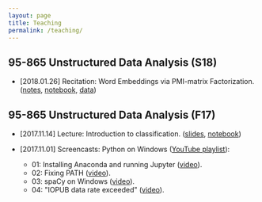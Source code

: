```yaml
---
layout: page
title: Teaching 
permalink: /teaching/
---
```


## 95-865 Unstructured Data Analysis (S18)

   * [2018.01.26] Recitation: Word Embeddings via PMI-matrix Factorization.
     ([notes](95865-recitation-word2vec_as_PMI.pdf),
      [notebook](https://gist.github.com/emaadmanzoor/1d06e0751a3f7d39bc6814941b37531d),
      [data](https://www.kaggle.com/hacker-news/hacker-news-posts/downloads/HN_posts_year_to_Sep_26_2016.csv))

## 95-865 Unstructured Data Analysis (F17)

   * [2017.11.14] Lecture: Introduction to classification.
     ([slides](https://speakerdeck.com/emaadmanzoor/introduction-to-classification),
      [notebook](https://gist.github.com/emaadmanzoor/0ba78a2920ea0858b54942eff8b08820))

   * [2017.11.01] Screencasts: Python on Windows ([YouTube playlist](https://www.youtube.com/watch?v=xKg2anRkg-M&list=PLcHK-U_3XaQvdjiU1d9r3dn_1xLyablE4)):
      * 01: Installing Anaconda and running Jupyter ([video](https://www.youtube.com/watch?v=xKg2anRkg-M&list=PLcHK-U_3XaQvdjiU1d9r3dn_1xLyablE4&index=1)).
      * 02: Fixing PATH ([video](https://www.youtube.com/watch?v=r1V_OcSIsEY&list=PLcHK-U_3XaQvdjiU1d9r3dn_1xLyablE4&index=2)).
      * 03: spaCy on Windows ([video](https://www.youtube.com/watch?v=hY_0YUKVNMU&list=PLcHK-U_3XaQvdjiU1d9r3dn_1xLyablE4&index=3)).
      * 04: "IOPUB data rate exceeded" ([video](https://www.youtube.com/watch?v=B_YlLf6fa5A&list=PLcHK-U_3XaQvdjiU1d9r3dn_1xLyablE4&index=4)).
